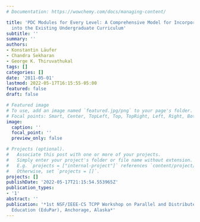 ```yaml
---
# Documentation: https://wowchemy.com/docs/managing-content/

title: 'PDC Modules for Every Level: A Comprehensive Model for Incorporating PDC Topics
  into the Existing Undergraduate Curriculum'
subtitle: ''
summary: ''
authors:
- Konstantin Läufer
- Chandra Sekharan
- George K. Thiruvathukal
tags: []
categories: []
date: '2011-05-01'
lastmod: 2022-05-17T16:15:55-05:00
featured: false
draft: false

# Featured image
# To use, add an image named `featured.jpg/png` to your page's folder.
# Focal points: Smart, Center, TopLeft, Top, TopRight, Left, Right, BottomLeft, Bottom, BottomRight.
image:
  caption: ''
  focal_point: ''
  preview_only: false

# Projects (optional).
#   Associate this post with one or more of your projects.
#   Simply enter your project's folder or file name without extension.
#   E.g. `projects = ["internal-project"]` references `content/project/deep-learning/index.md`.
#   Otherwise, set `projects = []`.
projects: []
publishDate: '2022-05-17T21:15:54.553965Z'
publication_types:
- '1'
abstract: ''
publication: '*1st NSF/IEEE-CS TCPP Workshop on Parallel and Distributed Computing
  Education (EduPar), Anchorage, Alaska*'
---
```

